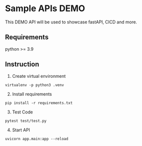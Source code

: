 # Sample APIs DEMO

This DEMO API will be used to showcase fastAPI, CICD and more.

## Requirements

python >= 3.9

## Instruction

1. Create virtual environment
```
virtualenv -p python3 .venv
```

2. Install requirements
```
pip install -r requirements.txt
```

3. Test Code
```
pytest test/test.py
```

4. Start API
```
uvicorn app.main:app --reload
```
